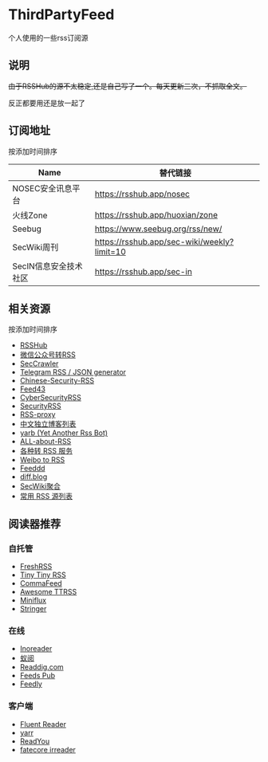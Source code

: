 # ThirdPartyFeed

个人使用的一些rss订阅源

## 说明

~~由于RSSHub的源不太稳定,还是自己写了一个。每天更新三次，不抓取全文。~~

反正都要用还是放一起了

## 订阅地址

按添加时间排序

Name | 替代链接
---  | --- 
NOSEC安全讯息平台 | https://rsshub.app/nosec
火线Zone | https://rsshub.app/huoxian/zone
Seebug | https://www.seebug.org/rss/new/
SecWiki周刊 | https://rsshub.app/sec-wiki/weekly?limit=10
SecIN信息安全技术社区 | https://rsshub.app/sec-in

## 相关资源

按添加时间排序

- [RSSHub](https://docs.rsshub.app/)
- [微信公众号转RSS](https://wechat2rss.xlab.app/)
- [SecCrawler](https://github.com/Le0nsec/SecCrawler)
- [Telegram RSS / JSON generator](https://tg.i-c-a.su/)
- [Chinese-Security-RSS](https://github.com/zhengjim/Chinese-Security-RSS)
- [Feed43](https://feed43.com/)
- [CyberSecurityRSS](https://github.com/zer0yu/CyberSecurityRSS)
- [SecurityRSS](https://github.com/r0eXpeR/SecurityRSS)
- [RSS-proxy](https://github.com/damoeb/rss-proxy)
- [中文独立博客列表](https://github.com/timqian/chinese-independent-blogs)
- [yarb (Yet Another Rss Bot)](https://github.com/firmianay/yarb)
- [ALL-about-RSS](https://github.com/aboutrss/ALL-about-RSS)
- [各种转 RSS 服务](https://rss.lilydjwg.me/)
- [Weibo to RSS](https://rssfeed.today/weibo/)
- [Feeddd](https://feeddd.org/)
- [diff.blog](https://diff.blog/)
- [SecWiki聚合](https://www.sec-wiki.com/opml/index)
- [常用 RSS 源列表](https://plink.anyfeeder.com/)


## 阅读器推荐
### 自托管
- [FreshRSS](https://github.com/FreshRSS/FreshRSS)
- [Tiny Tiny RSS](https://tt-rss.org/)
- [CommaFeed](https://github.com/Athou/commafeed)
- [Awesome TTRSS](https://ttrss.henry.wang/zh/)
- [Miniflux](https://github.com/miniflux/v2)
- [Stringer](https://github.com/stringer-rss/stringer)

### 在线
- [Inoreader](https://www.inoreader.com/)
- [蚁阅](https://rss.anyant.com/)
- [Readdig.com](https://www.readdig.com/)
- [Feeds Pub](https://feeds.pub/)
- [Feedly](https://feedly.com/)

### 客户端
- [Fluent Reader](https://github.com/yang991178/fluent-reader)
- [yarr](https://github.com/nkanaev/yarr)
- [ReadYou](https://github.com/Ashinch/ReadYou)
- [fatecore irreader](http://irreader.fatecore.com/)

